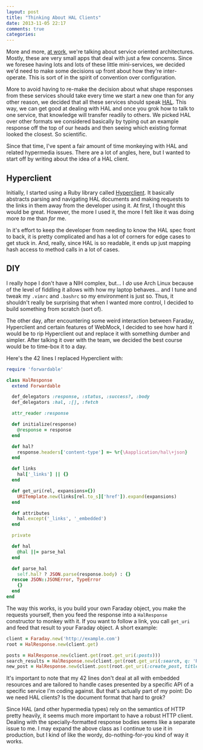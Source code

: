 ```yaml
---
layout: post
title: "Thinking About HAL Clients"
date: 2013-11-05 22:17
comments: true
categories: 
---
```

More and more, [at work](http://context.io), we're talking about service
oriented architectures. Mostly, these are very small apps that deal with just a
few concerns. Since we foresee having lots and lots of these little
mini-services, we decided we'd need to make some decisions up front about how
they're inter-operate. This is sort of in the spirit of convention over
configuration.

More to avoid having to re-make the decision about what shape responses from
these services should take every time we start a new one than for any other
reason, we decided that all these services should speak
[HAL](http://stateless.co/hal_specification.html). This way, we can get good at
dealing with HAL and once you grok how to talk to one service, that knowledge
will transfer readily to others. We picked HAL over other formats we considered
basically by typing out an example response off the top of our heads and then
seeing which existing format looked the closest. So scientific.

Since that time, I've spent a fair amount of time monkeying with HAL and related
hypermedia issues. There are a lot of angles, here, but I wanted to start off by
writing about the idea of a HAL client.


## Hyperclient

Initially, I started using a Ruby library called
[Hyperclient](https://github.com/codegram/hyperclient). It basically abstracts
parsing and navigating HAL documents and making requests to the links in them
away from the developer using it. At first, I thought this would be great.
However, the more I used it, the more I felt like it was doing more *to* me than
*for* me.

In it's effort to keep the developer from needing to know the HAL spec front to
back, it is pretty complicated and has a lot of corners for edge cases to get
stuck in. And, really, since HAL is so readable, it ends up just mapping hash
access to method calls in a lot of cases.


## DIY

I really hope I don't have a NIH complex, but... I *do* use Arch Linux because
of the level of fiddling it allows with how my laptop behaves... and I tune and
tweak my `.vimrc` and `.bashrc` so my environment is just so. Thus, it shouldn't
really be surprising that when I wanted more control, I decided to build
something from scratch (sort of).

The other day, after encountering some weird interaction between Faraday,
Hyperclient and certain features of WebMock, I decided to see how hard it would
be to rip Hyperclient out and replace it with something dumber and simpler.
After talking it over with the team, we decided the best course would be to
time-box it to a day.

Here's the 42 lines I replaced Hyperclient with:

``` ruby hal_response.rb
require 'forwardable'

class HalResponse
  extend Forwardable

  def_delegators :response, :status, :success?, :body
  def_delegators :hal, :[], :fetch

  attr_reader :response

  def initialize(response)
    @response = response
  end

  def hal?
    response.headers['content-type'] =~ %r{\Aapplication/hal\+json}
  end

  def links
    hal['_links'] || {}
  end

  def get_uri(rel, expansions={})
    URITemplate.new(links[rel.to_s]['href']).expand(expansions)
  end

  def attributes
    hal.except('_links', '_embedded')
  end

  private

  def hal
    @hal ||= parse_hal
  end

  def parse_hal
    self.hal? ? JSON.parse(response.body) : {}
  rescue JSON::JSONError, TypeError
    {}
  end
end
```

The way this works, is you build your own Faraday object, you make the requests
yourself, then you feed the response into a `HalResponse` constructor to monkey
with it. If you want to follow a link, you call `get_uri` and feed that result
to your Faraday object. A short example:

``` ruby example.rb
client = Faraday.new('http://example.com')
root = HalResponse.new(client.get)

posts = HalResponse.new(client.get(root.get_uri(:posts)))
search_results = HalResponse.new(client.get(root.get_uri(:search, q: 'Ruby')))
new_post = HalResponse.new(client.post(root.get_uri(:create_post, title: 'Blah', body: 'whatever')))
```

It's important to note that my 42 lines don't deal at all with embedded
resources and are tailored to handle cases presented by a specific API of a
specific service I'm coding against. But that's actually part of my point: Do we
need HAL clients? Is the document format that hard to grok?

Since HAL (and other hypermedia types) rely on the semantics of HTTP pretty
heavily, it seems much more important to have a robust HTTP client. Dealing with
the specially-formatted response bodies seems like a separate issue to me. I may
expand the above class as I continue to use it in production, but I kind of like
the wordy, do-nothing-for-you kind of way it works.
